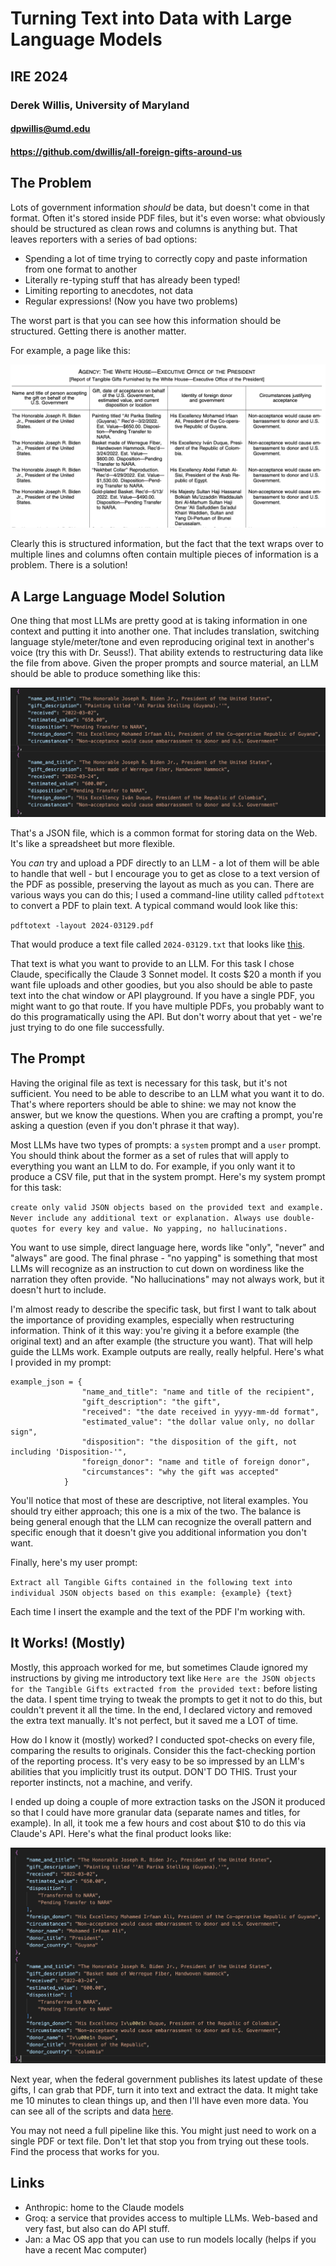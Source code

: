 # Turning Text into Data with Large Language Models
## IRE 2024
### Derek Willis, University of Maryland
#### dpwillis@umd.edu
#### https://github.com/dwillis/all-foreign-gifts-around-us

## The Problem

Lots of government information _should_ be data, but doesn't come in that format. Often it's stored inside PDF files, but it's even worse: what obviously should be structured as clean rows and columns is anything but. That leaves reporters with a series of bad options:

* Spending a lot of time trying to correctly copy and paste information from one format to another
* Literally re-typing stuff that has already been typed!
* Limiting reporting to anecdotes, not data
* Regular expressions! (Now you have two problems)

The worst part is that you can see how this information should be structured. Getting there is another matter.

For example, a page like this:

![Original](original.png)

Clearly this is structured information, but the fact that the text wraps over to multiple lines and columns often contain multiple pieces of information is a problem. There is a solution!

## A Large Language Model Solution

One thing that most LLMs are pretty good at is taking information in one context and putting it into another one. That includes translation, switching language style/meter/tone and even reproducing original text in another's voice (try this with Dr. Seuss!). That ability extends to restructuring data like the file from above. Given the proper prompts and source material, an LLM should be able to produce something like this:

![Extracted](extracted_output.png)

That's a JSON file, which is a common format for storing data on the Web. It's like a spreadsheet but more flexible.

You _can_ try and upload a PDF directly to an LLM - a lot of them will be able to handle that well - but I encourage you to get as close to a text version of the PDF as possible, preserving the layout as much as you can. There are various ways you can do this; I used a command-line utility called `pdftotext` to convert a PDF to plain text. A typical command would look like this:

`pdftotext -layout 2024-03129.pdf`

That would produce a text file called `2024-03129.txt` that looks like [this](text/2024-03129.txt).

That text is what you want to provide to an LLM. For this task I chose Claude, specifically the Claude 3 Sonnet model. It costs $20 a month if you want file uploads and other goodies, but you also should be able to paste text into the chat window or API playground. If you have a single PDF, you might want to go that route. If you have multiple PDFs, you probably want to do this programatically using the API. But don't worry about that yet - we're just trying to do one file successfully.

## The Prompt

Having the original file as text is necessary for this task, but it's not sufficient. You need to be able to describe to an LLM what you want it to do. That's where reporters should be able to shine: we may not know the answer, but we know the questions. When you are crafting a prompt, you're asking a question (even if you don't phrase it that way).

Most LLMs have two types of prompts: a `system` prompt and a `user` prompt. You should think about the former as a set of rules that will apply to everything you want an LLM to do. For example, if you only want it to produce a CSV file, put that in the system prompt. Here's my system prompt for this task:

`create only valid JSON objects based on the provided text and example. Never include any additional text or explanation. Always use double-quotes for every key and value. No yapping, no hallucinations.`

You want to use simple, direct language here, words like "only", "never" and "always" are good. The final phrase - "no yapping" is something that most LLMs will recognize as an instruction to cut down on wordiness like the narration they often provide. "No hallucinations" may not always work, but it doesn't hurt to include.

I'm almost ready to describe the specific task, but first I want to talk about the importance of providing examples, especially when restructuring information. Think of it this way: you're giving it a before example (the original text) and an after example (the structure you want). That will help guide the LLMs work. Example outputs are really, really helpful. Here's what I provided in my prompt:

```
example_json = {
                "name_and_title": "name and title of the recipient",
                "gift_description": "the gift",
                "received": "the date received in yyyy-mm-dd format",
                "estimated_value": "the dollar value only, no dollar sign",
                "disposition": "the disposition of the gift, not including 'Disposition-'",
                "foreign_donor": "name and title of foreign donor",
                "circumstances": "why the gift was accepted"
            }
```

You'll notice that most of these are descriptive, not literal examples. You should try either approach; this one is a mix of the two. The balance is being general enough that the LLM can recognize the overall pattern and specific enough that it doesn't give you additional information you don't want.

Finally, here's my user prompt:

`Extract all Tangible Gifts contained in the following text into individual JSON objects based on this example: {example} {text}`

Each time I insert the example and the text of the PDF I'm working with.

## It Works! (Mostly)

Mostly, this approach worked for me, but sometimes Claude ignored my instructions by giving me introductory text like `Here are the JSON objects for the Tangible Gifts extracted from the provided text:` before listing the data. I spent time trying to tweak the prompts to get it not to do this, but couldn't prevent it all the time. In the end, I declared victory and removed the extra text manually. It's not perfect, but it saved me a LOT of time.

How do I know it (mostly) worked? I conducted spot-checks on every file, comparing the results to originals. Consider this the fact-checking portion of the reporting process. It's very easy to be so impressed by an LLM's abilities that you implicitly trust its output. DON'T DO THIS. Trust your reporter instincts, not a machine, and verify.

I ended up doing a couple of more extraction tasks on the JSON it produced so that I could have more granular data (separate names and titles, for example). In all, it took me a few hours and cost about $10 to do this via Claude's API. Here's what the final product looks like:

![Final](final_output.png)

Next year, when the federal government publishes its latest update of these gifts, I can grab that PDF, turn it into text and extract the data. It might take me 10 minutes to clean things up, and then I'll have even more data. You can see all of the scripts and data [here](https://github.com/dwillis/all-foreign-gifts-around-us).

You may not need a full pipeline like this. You might just need to work on a single PDF or text file. Don't let that stop you from trying out these tools. Find the process that works for you.

## Links

* Anthropic: home to the Claude models
* Groq: a service that provides access to multiple LLMs. Web-based and very fast, but also can do API stuff.
* Jan: a Mac OS app that you can use to run models locally (helps if you have a recent Mac computer)